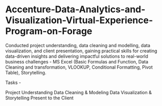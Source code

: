 # Accenture-Data-Analytics-and-Visualization-Virtual-Experience-Program-on-Forage


Conducted project understanding, data cleaning and modelling, data visualization, and client presentation, gaining practical skills for creating data-driven insights and delivering impactful solutions to real-world business challenges - MS Excel (Basic Formulas and Function, Data Cleaning and transformation, VLOOKUP, Conditional Formatting, Pivot Table), Storytelling.

Tasks - 

Project Understanding
Data Cleaning & Modeling
Data Visualization & Storytelling
Present to the Client


